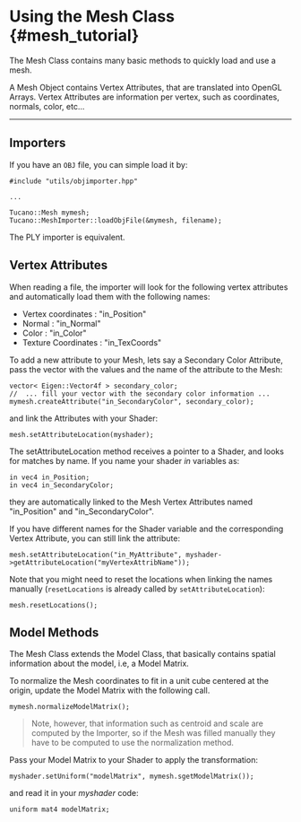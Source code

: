 Using the Mesh Class                         {#mesh_tutorial}
====================

The Mesh Class contains many basic methods to quickly load and use a mesh.

A Mesh Object contains Vertex Attributes, that are translated into OpenGL Arrays. Vertex Attributes are information per vertex, such as coordinates, normals, color, etc...

---

## Importers

If you have an `OBJ` file, you can simple load it by:

~~~~~~~~~~~~~~~~~~~~~~~~~~~~~~~~~~~~~~~~~~    
#include "utils/objimporter.hpp"

...

Tucano::Mesh mymesh;
Tucano::MeshImporter::loadObjFile(&mymesh, filename);
~~~~~~~~~~~~~~~~~~~~~~~~~~~~~~~~~~~~~~~~~~    

The PLY importer is equivalent.


## Vertex Attributes

    
When reading a file, the importer will look for the following vertex attributes and automatically load them with the following names:

- Vertex coordinates : "in_Position"
- Normal : "in_Normal"
- Color : "in_Color"
- Texture Coordinates : "in_TexCoords"

To add a new attribute to your Mesh, lets say a Secondary Color Attribute, pass the vector with the values and the name of the attribute to the Mesh:

~~~~~~~~~~~~~~~~~~~~~~~~~~~~~~~~~~~~~~~~~~  
vector< Eigen::Vector4f > secondary_color;
//  ... fill your vector with the secondary color information ...
mymesh.createAttribute("in_SecondaryColor", secondary_color);
~~~~~~~~~~~~~~~~~~~~~~~~~~~~~~~~~~~~~~~~~~  

and link the Attributes with your Shader:

~~~~~~~~~~~~~~~~~~~~~~~~~~~~~~~~~~~~~~~~~~
mesh.setAttributeLocation(myshader);
~~~~~~~~~~~~~~~~~~~~~~~~~~~~~~~~~~~~~~~~~~

The setAttributeLocation method receives a pointer to a Shader, and looks for matches by name. If you name your shader *in* variables as:

~~~~~~~~~~~~~~~~~~~~~~~~~~~~~~~~~~~~~~~~~~
in vec4 in_Position;
in vec4 in_SecondaryColor;
~~~~~~~~~~~~~~~~~~~~~~~~~~~~~~~~~~~~~~~~~~
    
they are automatically linked to the Mesh Vertex Attributes named "in_Position" and "in_SecondaryColor".

If you have different names for the Shader variable and the corresponding Vertex Attribute, you can still link the attribute:
    
~~~~~~~~~~~~~~~~~~~~~~~~~~~~~~~~~~~~~~~~~~
mesh.setAttributeLocation("in_MyAttribute", myshader->getAttributeLocation("myVertexAttribName"));
~~~~~~~~~~~~~~~~~~~~~~~~~~~~~~~~~~~~~~~~~~

Note that you might need to reset the locations when linking the names manually (`resetLocations` is already called by `setAttributeLocation`):

~~~~~~~~~~~~~~~~~~~~~~~~~~~~~~~~~~~~~~~~~~
mesh.resetLocations();
~~~~~~~~~~~~~~~~~~~~~~~~~~~~~~~~~~~~~~~~~~


## Model Methods

The Mesh Class extends the Model Class, that basically contains spatial information about the model, i.e, a Model Matrix.
    
To normalize the Mesh coordinates to fit in a unit cube centered at the origin, update the Model Matrix with the following call.
~~~~~~~~~~~~~~~~~~~~~~~~~~~~~~~~~~~~~~~~~~
mymesh.normalizeModelMatrix();
~~~~~~~~~~~~~~~~~~~~~~~~~~~~~~~~~~~~~~~~~~
    
> Note, however, that information such as centroid and scale are computed by the Importer, so if the Mesh was filled manually they have to be computed to use the normalization method.

    
Pass your Model Matrix to your Shader to apply the transformation:

~~~~~~~~~~~~~~~~~~~~~~~~~~~~~~~~~~~~~~~~~~
myshader.setUniform("modelMatrix", mymesh.sgetModelMatrix());
~~~~~~~~~~~~~~~~~~~~~~~~~~~~~~~~~~~~~~~~~~
    
and read it in your *myshader* code:

~~~~~~~~~~~~~~~~~~~~~~~~~~~~~~~~~~~~~~~~~~
uniform mat4 modelMatrix;
~~~~~~~~~~~~~~~~~~~~~~~~~~~~~~~~~~~~~~~~~~
